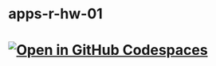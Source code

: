 # apps-r-hw-01
# [![Open in GitHub Codespaces](https://github.com/codespaces/badge.svg)](https://github.com/codespaces/ominous-broccoli-r4p5qvr99xvqf59qx?editor=web)
